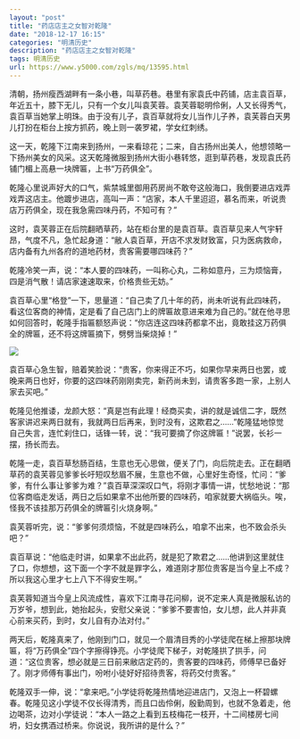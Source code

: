 ```yaml
---
layout: "post"
title: "药店店主之女智对乾隆"
date: "2018-12-17 16:15"
categories: "明清历史"
description: "药店店主之女智对乾隆"
tags: 明清历史
url: https://www.y5000.com/zgls/mq/13595.html
---
```






清朝，扬州瘦西湖畔有一条小巷，叫草药巷。巷里有家袁氏中药铺，店主袁百草，年近五十，膝下无儿，只有一个女儿叫袁芙蓉。袁芙蓉聪明伶俐，人又长得秀气，袁百草当她掌上明珠。由于没有儿子，袁百草就将女儿当作儿子养，袁芙蓉白天男儿打扮在柜台上按方抓药，晚上则一袭罗裙，学女红刺绣。

这一天，乾隆下江南来到扬州，一来看琼花；二来，自古扬州出美人，他想领略一下扬州美女的风采。这天乾隆微服到扬州大街小巷转悠，逛到草药巷，发现袁氏药铺门楣上高悬一块牌匾，上书“万药俱全”。

乾隆心里说声好大的口气，紫禁城里御用药房尚不敢夸这般海口，我倒要进店戏弄戏弄这店主。他踱步进店，高叫一声：“店家，本人千里迢迢，慕名而来，听说贵店万药俱全，现在我急需四味丹药，不知可有？”

这时，袁芙蓉正在后院翻晒草药，站在柜台里的是袁百草。袁百草见来人气宇轩昂，气度不凡，急忙起身道：“敝人袁百草，开店不求发财致富，只为医病救命，店内备有九州各府的道地药材，贵客需要哪四味药？”

乾隆冷笑一声，说：“本人要的四味药，一叫称心丸，二称如意丹，三为烦恼膏，四是消气散！请店家速速取来，价格贵些无妨。”

袁百草心里“格登”一下，思量道：“自己卖了几十年的药，尚未听说有此四味药，看这位客商的神情，定是看了自己店门上的牌匾故意进来难为自己的。”就在他寻思如何回答时，乾隆手指匾额怒声说：“你店连这四味药都拿不出，竟敢挂这万药俱全的牌匾，还不将这牌匾摘下，劈劈当柴烧掉！”

![](https://img.y5000.com/uploads/allimg/170215/8-1F215135514359.jpg)

袁百草心急生智，赔着笑脸说：“贵客，你来得正不巧，如果你早来两日也罢，或晚来两日也好，你要的这四味药刚刚卖完，新药尚未到，请贵客多跑一家，上别人家去买吧。”

乾隆见他推诿，龙颜大怒：“真是岂有此理！经商买卖，讲的就是诚信二字，既然客家讲迟来两日就有，我就两日后再来，到时没有，这欺君之……”乾隆猛地惊觉自己失言，连忙刹住口，话锋一转，说：“我可要摘了你这牌匾！”说罢，长衫一摆，扬长而去。

乾隆一走，袁百草愁肠百结，生意也无心思做，便关了门，向后院走去。正在翻晒草药的袁芙蓉见爹爹长吁短叹愁眉不展，生意也不做，心里好生奇怪，忙问：“爹爹，有什么事让爹爹为难？”袁百草深深叹口气，将刚才事情一讲，忧愁地说：“那位客商临走发话，两日之后如果拿不出他所要的四味药，咱家就要大祸临头。唉，怪我不该挂那万药俱全的牌匾引火烧身啊。”

袁芙蓉听完，说：“爹爹何须烦恼，不就是四味药么，咱拿不出来，也不致会杀头吧？”

袁百草说：“他临走时讲，如果拿不出此药，就是犯了欺君之……他讲到这里就住了口，你想想，这下面一个字不就是罪字么，难道刚才那位贵客是当今皇上不成？所以我这心里才七上八下不得安生啊。”

袁芙蓉知道当今皇上风流成性，喜欢下江南寻花问柳，说不定来人真是微服私访的万岁爷，想到此，她抬起头，安慰父亲说：“爹爹不要害怕，女儿想，此人并非真心前来买药，到时，女儿自有办法对付。”

两天后，乾隆真来了，他刚到门口，就见一个眉清目秀的小学徒爬在梯上擦那块牌匾，将“万药俱全”四个字擦得铮亮。小学徒爬下梯子，对乾隆拱了拱手，问道：“这位贵客，想必就是三日前来敝店定药的，贵客要的四味药，师傅早已备好了。刚才师傅有事出门，吩咐小徒好好招待贵客，将药交付贵客。”

乾隆双手一伸，说：“拿来吧。”小学徒将乾隆热情地迎进店门，又泡上一杯碧螺春。乾隆见这小学徒不仅长得清秀，而且口齿伶俐，殷勤周到，也就不急着走，他边喝茶，边对小学徒说：“本人一路之上看到五枝梅花一枝开，十二间楼房七间坍，妇女携酒过桥来。你说说，我所讲的是什么？”

